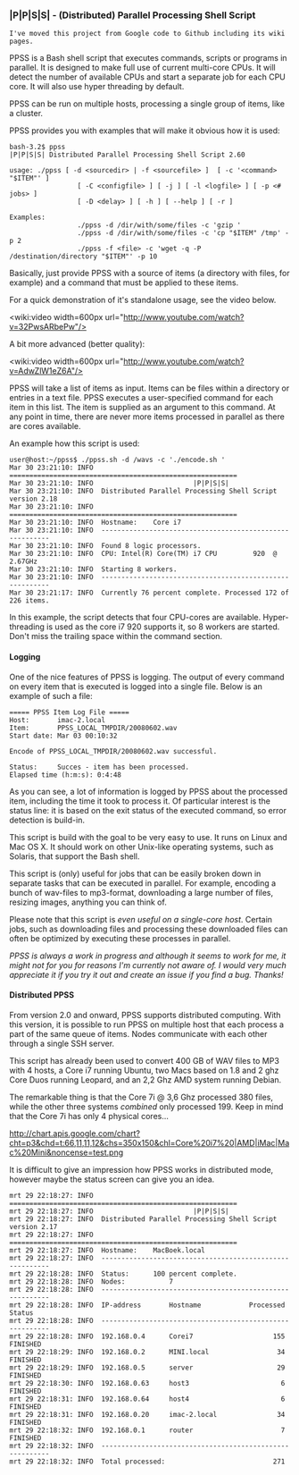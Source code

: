 ### |P|P|S|S| - (Distributed) Parallel Processing Shell Script

    I've moved this project from Google code to Github including its wiki pages.

PPSS is a Bash shell script that executes commands, scripts or programs in parallel. It is designed to make full use of current multi-core CPUs. It will detect the number of available CPUs and start a separate job for each CPU core. It will also use hyper threading by default. 

PPSS can be run on multiple hosts, processing a single group of items, like a cluster. 

PPSS provides you with examples that will make it obvious how it is used:

    bash-3.2$ ppss
    |P|P|S|S| Distributed Parallel Processing Shell Script 2.60

    usage: ./ppss [ -d <sourcedir> | -f <sourcefile> ]  [ -c '<command> "$ITEM"' ]
                     [ -C <configfile> ] [ -j ] [ -l <logfile> ] [ -p <# jobs> ]
                     [ -D <delay> ] [ -h ] [ --help ] [ -r ] 
    
    Examples:
                     ./ppss -d /dir/with/some/files -c 'gzip '
                     ./ppss -d /dir/with/some/files -c 'cp "$ITEM" /tmp' -p 2
                     ./ppss -f <file> -c 'wget -q -P /destination/directory "$ITEM"' -p 10



Basically, just provide PPSS with a source of items (a directory with files, for example) and a command that must be applied to these items.

For a quick demonstration of it's standalone usage, see the video below.

<wiki:video width=600px url="http://www.youtube.com/watch?v=32PwsARbePw"/>

A bit more advanced (better quality): 

<wiki:video width=600px url="http://www.youtube.com/watch?v=AdwZlW1eZ6A"/>

PPSS will take a list of items as input. Items can be files within a directory or entries in a text file. PPSS 
executes a user-specified command for each item in this list. The item is supplied as an argument to this command. At any point in time, there are never more items processed in parallel as there are cores available.

An example how this script is used:


    user@host:~/ppss$ ./ppss.sh -d /wavs -c './encode.sh ' 
    Mar 30 23:21:10: INFO  =========================================================
    Mar 30 23:21:10: INFO                         |P|P|S|S|                         
    Mar 30 23:21:10: INFO  Distributed Parallel Processing Shell Script version 2.18
    Mar 30 23:21:10: INFO  =========================================================
    Mar 30 23:21:10: INFO  Hostname:	Core i7
    Mar 30 23:21:10: INFO  ---------------------------------------------------------
    Mar 30 23:21:10: INFO  Found 8 logic processors.
    Mar 30 23:21:10: INFO  CPU: Intel(R) Core(TM) i7 CPU         920  @ 2.67GHz
    Mar 30 23:21:10: INFO  Starting 8 workers.
    Mar 30 23:21:10: INFO  ---------------------------------------------------------
    Mar 30 23:21:17: INFO  Currently 76 percent complete. Processed 172 of 226 items.


In this example, the script detects that four CPU-cores are available. Hyper-threading is used as the core i7 920 supports it, so 8 workers are started. Don't miss the trailing space within the command section. 

#### Logging

One of the nice features of PPSS is logging. The output of every command on every item that is executed is logged into a single file. Below is an example of such a file:

    ===== PPSS Item Log File =====
    Host:		imac-2.local
    Item:		PPSS_LOCAL_TMPDIR/20080602.wav
    Start date:	Mar 03 00:10:32
    
    Encode of PPSS_LOCAL_TMPDIR/20080602.wav successful.
    
    Status:		Succes - item has been processed.
    Elapsed time (h:m:s): 0:4:48


As you can see, a lot of information is logged by PPSS about the processed item, including the time it took to process it. Of particular interest is the status line: it is based on the exit status of the executed command, so error detection is build-in.

This script is build with the goal to be very easy to use. It runs on Linux and Mac OS X. It should work on other Unix-like operating systems, such as Solaris, that support the Bash shell.

This script is (only) useful for jobs that can be easily broken down in separate tasks that can be executed in parallel. For example, encoding a bunch of wav-files to mp3-format, downloading a large number of files, resizing images, anything you can think of.

Please note that this script is _even useful on a single-core host_. Certain jobs, such as downloading files and processing these downloaded files can often be optimized by executing these processes in parallel. 

*_PPSS is always a work in progress and although it seems to work for me, it might not for you for reasons I'm currently not aware of. I would very much appreciate it if you try it out and create an issue if you find a bug. Thanks!_*

#### Distributed PPSS

From version 2.0 and onward, PPSS supports distributed computing. With this version, it is possible to run PPSS on multiple host that each process a part of the same queue of items. Nodes communicate with each other through a single SSH server. 

This script has already been used to convert 400 GB of WAV files to MP3 with 4 hosts, a Core i7 running Ubuntu, two Macs based on 1.8 and 2 ghz Core Duos running Leopard, and an 2,2 Ghz AMD system running Debian. 

The remarkable thing is that the Core 7i @ 3,6 Ghz processed 380 files, while the other three systems _combined_ only processed 199. Keep in mind that the Core 7i has only 4 physical cores...

http://chart.apis.google.com/chart?cht=p3&chd=t:66,11,11,12&chs=350x150&chl=Core%20i7%20|AMD|iMac|Mac%20Mini&noncense=test.png

It is difficult to give an impression how PPSS works in distributed mode, however maybe the status screen can give you an idea.


    mrt 29 22:18:27: INFO  =========================================================
    mrt 29 22:18:27: INFO                         |P|P|S|S|                         
    mrt 29 22:18:27: INFO  Distributed Parallel Processing Shell Script version 2.17
    mrt 29 22:18:27: INFO  =========================================================
    mrt 29 22:18:27: INFO  Hostname:	MacBoek.local
    mrt 29 22:18:27: INFO  ---------------------------------------------------------
    mrt 29 22:18:28: INFO  Status:		100 percent complete.
    mrt 29 22:18:28: INFO  Nodes:	        7
    mrt 29 22:18:28: INFO  ---------------------------------------------------------
    mrt 29 22:18:28: INFO  IP-address       Hostname            Processed     Status
    mrt 29 22:18:28: INFO  ---------------------------------------------------------
    mrt 29 22:18:28: INFO  192.168.0.4      Corei7                    155   FINISHED
    mrt 29 22:18:29: INFO  192.168.0.2      MINI.local                 34   FINISHED
    mrt 29 22:18:29: INFO  192.168.0.5      server                     29   FINISHED
    mrt 29 22:18:30: INFO  192.168.0.63     host3                       6   FINISHED
    mrt 29 22:18:31: INFO  192.168.0.64     host4                       6   FINISHED
    mrt 29 22:18:31: INFO  192.168.0.20     imac-2.local               34   FINISHED
    mrt 29 22:18:32: INFO  192.168.0.1      router                      7   FINISHED
    mrt 29 22:18:32: INFO  ---------------------------------------------------------
    mrt 29 22:18:32: INFO  Total processed:                           271

